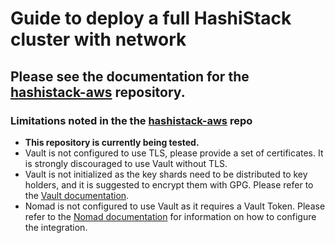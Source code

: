 # Guide to deploy a full HashiStack cluster with network

## Please see the documentation for the [hashistack-aws](https://github.com/hashicorp-modules/hashistack-aws) repository.

### Limitations noted in the the [hashistack-aws](https://github.com/hashicorp-modules/hashistack-aws) repo
- **This repository is currently being tested.**
- Vault is not configured to use TLS, please provide a set of certificates. It is strongly discouraged to use Vault without TLS.
- Vault is not initialized as the key shards need to be distributed to key holders, and it is suggested to encrypt them with GPG. Please refer to the [Vault documentation](https://www.vaultproject.io/docs/internals/architecture.html).
- Nomad is not configured to use Vault as it requires a Vault Token. Please refer to the [Nomad documentation](https://www.nomadproject.io/docs/vault-integration/) for information on how to configure the integration.
